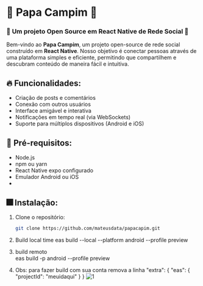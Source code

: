 # 🎉 Papa Campim 🎉  
### 🚀 **Um projeto Open Source em React Native de Rede Social** 🚀  

Bem-vindo ao **Papa Campim**, um projeto open-source de rede social construído em **React Native**. Nosso objetivo é conectar pessoas através de uma plataforma simples e eficiente, permitindo que compartilhem e descubram conteúdo de maneira fácil e intuitiva.

## 🔥 Funcionalidades:
- Criação de posts e comentários
- Conexão com outros usuários
- Interface amigável e interativa
- Notificações em tempo real (via WebSockets)
- Suporte para múltiplos dispositivos (Android e iOS)

## 🎇 Pré-requisitos:
- Node.js
- npm ou yarn
- React Native expo configurado
- Emulador Android ou iOS
- 
## 🎆 Instalação:

1. Clone o repositório:
   ```bash
   git clone https://github.com/mateusdata/papacapim.git
2. Build local 
   time eas build --local --platform android --profile preview 

3. build remoto   
   eas build -p android --profile preview 

4. Obs: para fazer build  com sua conta remova a linha 
     "extra": {
      "eas": {
        "projectId": "meuidaqui"
      }
    }
![1](https://github.com/user-attachments/assets/54d3aa89-d63b-42a1-8aac-f942b5a08717)
